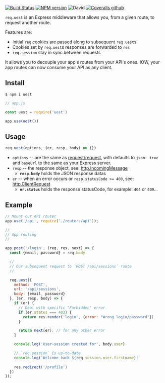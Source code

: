 [![Build Status](https://travis-ci.org/abernier/uest.svg?branch=master)](https://travis-ci.org/abernier/uest)
[![NPM version](https://img.shields.io/npm/v/uest.svg?style=flat)](https://www.npmjs.com/package/uest)
![David](https://img.shields.io/david/abernier/uest)
[![Coveralls github](https://img.shields.io/coveralls/github/abernier/uest)](https://coveralls.io/github/abernier/uest)

`req.uest` is an Express middleware that allows you, from a given route, to request another route.

Features are:
- Initial `req` cookies are passed along to subsequent `req.uest`s
- Cookies set by `req.uest`s responses are forwarded to `res`
- `req.session` stay in sync between requests

It allows you to decouple your app's routes from your API's ones. IOW, your app routes can now consume your API as any client.

## Install

```
$ npm i uest
```

```js
// app.js

const uest = require('uest')

app.use(uest())
```

## Usage

```js
req.uest(options, (er, resp, body) => {})
```

- `options` -- are the same as [request/request](https://github.com/request/request#requestoptions-callback), with defaults to `json: true` and `baseUrl` to the same as your Express server.
- `resp` -- the response object, see: [http.IncomingMessage](https://nodejs.org/api/http.html#http_class_http_incomingmessage)
  - **`resp.body`** holds the JSON response datas
- `er` -- when an error occurs or `resp.statusCode >= 400`, see: [http.ClientRequest](http://nodejs.org/api/http.html#http_class_http_clientrequest)
  - **`er.status`** holds the response statusCode, for example: `404` or `409`...

## Example

```js
// Mount our API router
app.use('/api', require('./routers/api'));

//
// App routing
//

app.post('/login', (req, res, next) => {
  const {email, password} = req.body

  //
  // Our subsequent request to `POST /api/sessions` route
  //

  req.uest({
    method: 'POST',
    url: '/api/sessions',
    body: {email, password}
  }, (er, resp, body) => {
    if (er) {
      // Deal with specific "Forbidden" error
      if (er.status === 403) {
        return res.render('login', {error: "Wrong login/password"})
      }

      return next(er); // for any other error
    }

    console.log('User-session created for', body.user)

    // `req.session` is up-to-date
    console.log(`Welcome back ${req.session.user.firstname}!`
      
    res.redirect('/profile')
  })
});
```